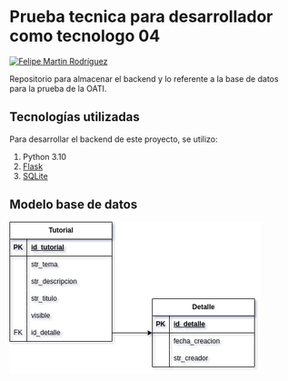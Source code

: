 #  **Prueba tecnica para desarrollador como tecnologo 04**

[![Felipe Martin Rodríguez](https://img.shields.io/badge/felimarod-github-blue?style=flat-square)][1]

Repositorio para almacenar el backend y lo referente a la base de datos para la prueba de la OATI.

## Tecnologías utilizadas
Para desarrollar el backend de este proyecto, se utilizo:

1. Python 3.10
2. [Flask][3]
2. [SQLite][4]

## Modelo base de datos

![5]

 [1]:https://gitlab.com/felimarod
 [2]:https://github.com/felimarod/prueba-desarrollador-backend.git
 [3]:https://flask.palletsprojects.com/en/3.0.x/
 [4]:https://www.sqlite.org/index.html
 [5]:docs/assets/images/BD.png
